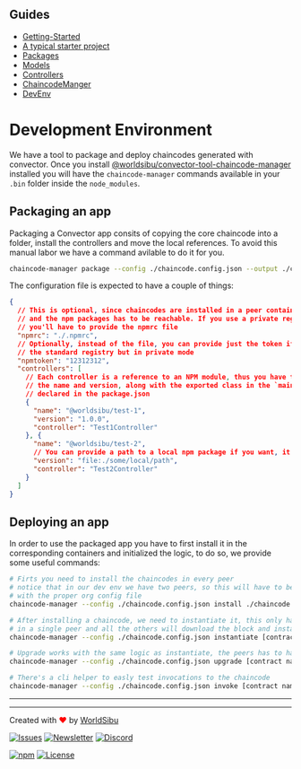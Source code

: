 ## Guides

- [Getting-Started](https://github.com/worldsibu/convector/blob/develop/tutorials/getting-started.md)
- [A typical starter project](https://github.com/worldsibu/convector/blob/develop/tutorials/starter-project.md)
- [Packages](https://github.com/worldsibu/convector/blob/develop/tutorials/packages.md)
- [Models](https://github.com/worldsibu/convector/blob/develop/tutorials/models.md)
- [Controllers](https://github.com/worldsibu/convector/blob/develop/tutorials/controllers.md)
- [ChaincodeManger](https://github.com/worldsibu/convector/blob/develop/tutorials/chaincode-manager.md)
- [DevEnv](https://github.com/worldsibu/convector/blob/develop/tutorials/dev-env.md)

# Development Environment

We have a tool to package and deploy chaincodes generated with convector.
Once you install [@worldsibu/convector-tool-chaincode-manager](https://www.npmjs.com/package/@worldsibu/convector-tool-chaincode-manager) installed you will have the `chaincode-manager` commands available in your `.bin` folder inside the `node_modules`.

## Packaging an app

Packaging a Convector app consits of copying the core chaincode into a folder, install the controllers and move the local references. To avoid this manual labor we have a command avilable to do it for you.

```bash
chaincode-manager package --config ./chaincode.config.json --output ./chaincode
```

The configuration file is expected to have a couple of things:

```json
{
  // This is optional, since chaincodes are installed in a peer container
  // and the npm packages has to be reachable. If you use a private registry
  // you'll have to provide the npmrc file
  "npmrc": "./.npmrc",
  // Optionally, instead of the file, you can provide just the token if you use
  // the standard registry but in private mode
  "npmtoken": "12312312",
  "controllers": [
    // Each controller is a reference to an NPM module, thus you have to provide
    // the name and version, along with the exported class in the `main` file
    // declared in the package.json
    {
      "name": "@worldsibu/test-1",
      "version": "1.0.0",
      "controller": "Test1Controller"
    }, {
      "name": "@worldsibu/test-2",
      // You can provide a path to a local npm package if you want, it will be copied
      "version": "file:./some/local/path",
      "controller": "Test2Controller"
    }
  ]
}
```

## Deploying an app

In order to use the packaged app you have to first install it in the corresponding containers and initialized the logic, to do so, we provide some useful commands:

```bash
# Firts you need to install the chaincodes in every peer
# notice that in our dev env we have two peers, so this will have to be run two times
# with the proper org config file
chaincode-manager --config ./chaincode.config.json install ./chaincode [contract name] [contract version]

# After installing a chaincode, we need to instantiate it, this only has to happen
# in a single peer and all the others will download the block and instantiate automatically
chaincode-manager --config ./chaincode.config.json instantiate [contract name] [contract version]

# Upgrade works with the same logic as instantiate, the peers has to have the chaincode installed already
chaincode-manager --config ./chaincode.config.json upgrade [contract name] [contract version]

# There's a cli helper to easly test invocations to the chaincode
chaincode-manager --config ./chaincode.config.json invoke [contract name] [controller] [function] [...args]
```

----
----

Created with <span style="color: red;">♥</span> by [WorldSibu](http://worldsibu.com/)

[![Issues](https://img.shields.io/github/issues-raw/@worldsibu/convector.svg)](https://github.com/worldsibu/convector/issues)
[![Newsletter](https://img.shields.io/badge/Newsletter--orange.svg)](https://worldsibu.io/subscribe/)
[![Discord](https://img.shields.io/discord/469152206638284800.svg)](https://discord.gg/twRwpWt)

[![npm](https://img.shields.io/npm/v/@worldsibu/convector-core-chaincode.svg)](https://www.npmjs.com/package/@worldsibu/convector-core-chaincode)
[![License](https://img.shields.io/badge/License-Apache%202.0-blue.svg)](https://opensource.org/licenses/Apache-2.0)
